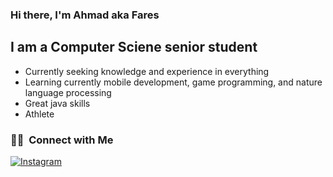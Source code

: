### Hi there, I'm Ahmad aka Fares

## I am a Computer Sciene senior student
- Currently seeking knowledge and experience in everything
- Learning currently mobile development, game programming, and nature language processing
- Great java skills
- Athlete

<h3> 🤝🏻 &nbsp;Connect with Me </h3>

<p align="center">
  
<a href="https://www.instagram.com/ahmadd_faress/"><img alt="Instagram" src="intagram.svg"></a>

